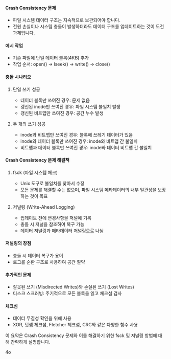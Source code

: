 #### Crash Consistency 문제

- 파일 시스템 데이터 구조는 지속적으로 보관되어야 합니다.
- 전원 손실이나 시스템 충돌이 발생하더라도 데이터 구조를 업데이트하는 것이 도전 과제입니다.

#### 예시 작업

- 기존 파일에 단일 데이터 블록(4KB) 추가
- 작업 순서: open() → lseek() → write() → close()

#### 충돌 시나리오

1. 단일 쓰기 성공
    
    - 데이터 블록만 쓰여진 경우: 문제 없음
    - 갱신된 inode만 쓰여진 경우: 파일 시스템 불일치 발생
    - 갱신된 비트맵만 쓰여진 경우: 공간 누수 발생
2. 두 개의 쓰기 성공
    
    - inode와 비트맵만 쓰여진 경우: 블록에 쓰레기 데이터가 있음
    - inode와 데이터 블록만 쓰여진 경우: inode와 비트맵 간 불일치
    - 비트맵과 데이터 블록만 쓰여진 경우: inode와 데이터 비트맵 간 불일치

#### Crash Consistency 문제 해결책

1. fsck (파일 시스템 체크)
    
    - Unix 도구로 불일치를 찾아서 수정
    - 모든 문제를 해결할 수는 없으며, 파일 시스템 메타데이터의 내부 일관성을 보장하는 것이 목표
2. 저널링 (Write-Ahead Logging)
    
    - 업데이트 전에 변경사항을 저널에 기록
    - 충돌 시 저널을 참조하여 복구 가능
    - 데이터 저널링과 메타데이터 저널링으로 나뉨

#### 저널링의 장점

- 충돌 시 데이터 복구가 용이
- 로그를 순환 구조로 사용하여 공간 절약

#### 추가적인 문제

- 잘못된 쓰기 (Misdirected Writes)와 손실된 쓰기 (Lost Writes)
- 디스크 스크러빙: 주기적으로 모든 블록을 읽고 체크섬 검사

#### 체크섬

- 데이터 무결성 확인을 위해 사용
- XOR, 덧셈 체크섬, Fletcher 체크섬, CRC와 같은 다양한 함수 사용

이 요약은 Crash Consistency 문제와 이를 해결하기 위한 fsck 및 저널링 방법에 대해 간략하게 설명합니다.

4o